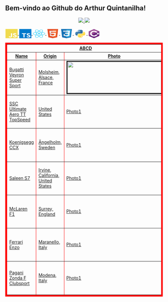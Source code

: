 ## Bem-vindo ao Github do Arthur Quintanilha!
<div align="center">
  <a href="https://github.com/arthurqui">
  <img height="180em" src="https://github-readme-stats.vercel.app/api?username=arthurqui&show_icons=true&theme=dracula&include_all_commits=true&count_private=true"/>
  <img height="180em" src="https://github-readme-stats.vercel.app/api/top-langs/?username=arthurqui&layout=compact&langs_count=7&theme=dracula"/>
</div>
<div style="display: inline_block"><br>
  <img align="center" alt="Js" height="30" width="40" src="https://raw.githubusercontent.com/devicons/devicon/master/icons/javascript/javascript-plain.svg">
  <img align="center" alt="Ts" height="30" width="40" src="https://raw.githubusercontent.com/devicons/devicon/master/icons/typescript/typescript-plain.svg">
  <img align="center" alt="React" height="30" width="40" src="https://raw.githubusercontent.com/devicons/devicon/master/icons/react/react-original.svg">
  <img align="center" alt="HTML" height="30" width="40" src="https://raw.githubusercontent.com/devicons/devicon/master/icons/html5/html5-original.svg">
  <img align="center" alt="CSS" height="30" width="40" src="https://raw.githubusercontent.com/devicons/devicon/master/icons/css3/css3-original.svg">
  <img align="center" alt="Python" height="30" width="40" src="https://raw.githubusercontent.com/devicons/devicon/master/icons/python/python-original.svg">
  <img align="center" alt="Csharp" height="30" width="40" src="https://raw.githubusercontent.com/devicons/devicon/master/icons/csharp/csharp-original.svg">
</div>
  
 <div> 
 
 <table border="5" bordercolor="red" align="center">
    <tr>
        <th colspan="3">ABCD</th> 
    </tr>
    <tr>
        <th>Name</th>
        <th>Origin</th>
        <th>Photo</th>
    </tr>
    <tr>
        <td>Bugatti Veyron Super Sport</th>
        <td>Molsheim, Alsace, France</th>
                <!-- considering it is on the same folder that .html file -->
        <td><img src=".\A.jpeg" alt="" border=3 height=100 width=300></img></th>
    </tr>
    <tr>
        <td>SSC Ultimate Aero TT  TopSpeed</th>
        <td>United States</th>
        <td border=3 height=100 width=100>Photo1</th>
    </tr>
    <tr>
        <td>Koenigsegg CCX</th>
        <td>Ängelholm, Sweden</th>
        <td border=4 height=100 width=300>Photo1</th>
    </tr>
    <tr>
        <td>Saleen S7</th>
        <td>Irvine, California, United States</th>
        <td border=3 height=100 width=100>Photo1</th>
    </tr>
    <tr>
        <td> McLaren F1</th>
        <td>Surrey, England</th>
        <td border=3 height=100 width=100>Photo1</th>
    </tr>
    <tr>
        <td>Ferrari Enzo</th>
        <td>Maranello, Italy</th>
        <td border=3 height=100 width=100>Photo1</th>
    </tr>
    <tr>
        <td> Pagani Zonda F Clubsport</th>
        <td>Modena, Italy</th>
        <td border=3 height=100 width=100>Photo1</th>
    </tr>
</table>
 
 </div>
 

 
  
 
</div>
